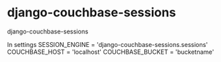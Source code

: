 # django-couchbase-sessions
django-couchbase-sessions

In settings 
SESSION_ENGINE = 'django-couchbase-sessions.sessions'
COUCHBASE_HOST = 'localhost'
COUCHBASE_BUCKET = 'bucketname'


